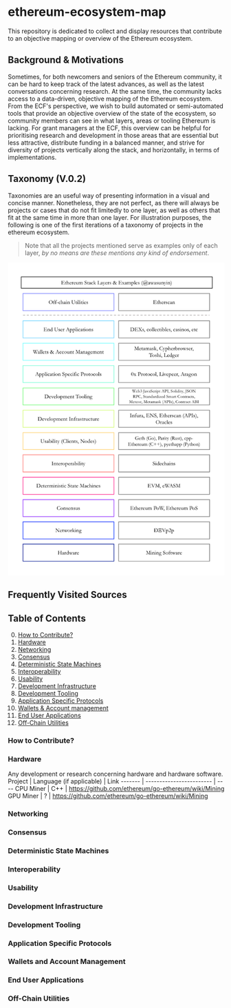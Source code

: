 # ethereum-ecosystem-map
This repository is dedicated to collect and display resources that contribute to an objective mapping or overview of the Ethereum ecosystem.

## Background & Motivations
Sometimes, for both newcomers and seniors of the Ethereum community, it can be hard to keep track of the latest advances, as well as the latest conversations concerning research. At the same time, the community lacks access to a data-driven, objective mapping of the Ethereum ecosystem. 
From the ECF's perspective, we wish to build automated or semi-automated tools that
provide an objective overview of the state of the ecosystem, so community members can see in what layers, areas or tooling Ethereum is lacking. 
For grant managers at the ECF, this overview can be helpful for prioritising research and development in those areas that are essential but less attractive, distribute funding in a balanced manner, and strive for diversity of projects vertically along the stack, and horizontally, in terms of implementations. 

## Taxonomy (V.0.2)
Taxonomies are an useful way of presenting information in a visual and concise manner. Nonetheless, they are not perfect, as there will always be projects or cases that do not fit limitedly to one layer, as well as others that fit at the same time in more than one layer. 
For illustration purposes, the following is one of the first iterations of a taxonomy of projects in the ethereum ecosystem.

> Note that all the projects mentioned serve as examples only of each layer, *by no means are these mentions any kind of endorsement*.

![Ethercosystem Taxonomy](https://github.com/EthereumCommunityFund/ethereum-ecosystem-map/blob/master/figures/ethercosystem.png)

## Frequently Visited Sources
[1]: https://github.com/ethereum/wiki/wiki "Ethereum Wiki"
[2]: https://ethresear.ch/latest "ETH Research"

## Table of Contents
0. [How to Contribute?](#how-to-contribute)
1. [Hardware](#hardware)
2. [Networking](#networking)
3. [Consensus](#consensus)
4. [Deterministic State Machines](#deterministic-state-machines)
5. [Interoperability](#interoperability)
6. [Usability](#usability)
7. [Development Infrastructure](#development-infrastructure)
8. [Development Tooling](#development-tooling)
9. [Application Specific Protocols](#application-specific-protocols)
10. [Wallets & Account management](#wallets-and-account-management)
11. [End User Applications](#end-user-applications)
12. [Off-Chain Utilities](#off-chain-utilities)

### How to Contribute?

### Hardware
Any development or research concerning hardware and hardware software.
Project | Language (if applicable) | Link
------- | ------------------------ | ----
CPU Miner | C++ | https://github.com/ethereum/go-ethereum/wiki/Mining
GPU Miner | ? | https://github.com/ethereum/go-ethereum/wiki/Mining

### Networking

### Consensus

### Deterministic State Machines

### Interoperability

### Usability

### Development Infrastructure

### Development Tooling

### Application Specific Protocols

### Wallets and Account Management

### End User Applications

### Off-Chain Utilities
